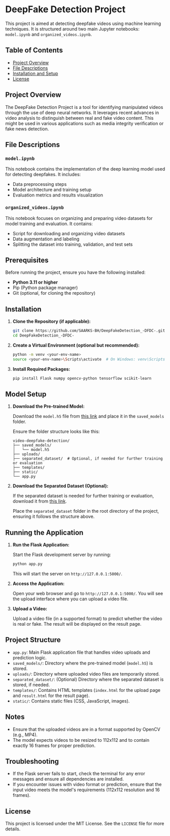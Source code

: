 # DeepFake Detection Project

This project is aimed at detecting deepfake videos using machine learning techniques. It is structured around two main Jupyter notebooks: `model.ipynb` and `organized_videos.ipynb`.

## Table of Contents

- [Project Overview](#project-overview)
- [File Descriptions](#file-descriptions)
- [Installation and Setup](#installation)
- [License](#license)

## Project Overview

The DeepFake Detection Project is a tool for identifying manipulated videos through the use of deep neural networks. It leverages recent advances in video analysis to distinguish between real and fake video content. This might be used in various applications such as media integrity verification or fake news detection.

## File Descriptions

### `model.ipynb`

This notebook contains the implementation of the deep learning model used for detecting deepfakes. It includes:

- Data preprocessing steps
- Model architecture and training setup
- Evaluation metrics and results visualization

### `organized_videos.ipynb`

This notebook focuses on organizing and preparing video datasets for model training and evaluation. It contains:

- Script for downloading and organizing video datasets
- Data augmentation and labeling
- Splitting the dataset into training, validation, and test sets

## Prerequisites

Before running the project, ensure you have the following installed:

- **Python 3.11 or higher**
- Pip (Python package manager)
- Git (optional, for cloning the repository)

## Installation

1. **Clone the Repository (if applicable):**

   ```bash
   git clone https://github.com/SAARKS-BH/DeepFakeDetection_-DFDC-.git
   cd DeepFakeDetection_-DFDC-
   ```

2. **Create a Virtual Environment (optional but recommended):**

   ```bash
   python -m venv <your-env-name>
   source <your-env-name>\Scripts\activate  # On Windows: venv\Scripts\activate
   ```

3. **Install Required Packages:**

   ```bash
   pip install Flask numpy opencv-python tensorflow scikit-learn
   ```

## Model Setup

1. **Download the Pre-trained Model:**

   Download the `model.h5` file from [this link](https://drive.google.com/drive/folders/1sWSWn692h9AgGma3hgFuNNQ7fKOVo6J1?hl=en) and place it in the `saved_models` folder.

   Ensure the folder structure looks like this:

   ```
   video-deepfake-detection/
   ├── saved_models/
   │   └── model.h5
   ├── uploads/
   ├── separated_dataset/  # Optional, if needed for further training or evaluation
   ├── templates/
   ├── static/
   └── app.py
   ```

2. **Download the Separated Dataset (Optional):**

   If the separated dataset is needed for further training or evaluation, download it from [this link](https://drive.google.com/drive/folders/1sWSWn692h9AgGma3hgFuNNQ7fKOVo6J1?hl=en).

   Place the `separated_dataset` folder in the root directory of the project, ensuring it follows the structure above.

## Running the Application

1. **Run the Flask Application:**

   Start the Flask development server by running:

   ```bash
   python app.py
   ```

   This will start the server on `http://127.0.0.1:5000/`.

2. **Access the Application:**

   Open your web browser and go to `http://127.0.0.1:5000/`. You will see the upload interface where you can upload a video file.

3. **Upload a Video:**

   Upload a video file (in a supported format) to predict whether the video is real or fake. The result will be displayed on the result page.

## Project Structure

- `app.py`: Main Flask application file that handles video uploads and prediction logic.
- `saved_models/`: Directory where the pre-trained model (`model.h5`) is stored.
- `uploads/`: Directory where uploaded video files are temporarily stored.
- `separated_dataset/`: (Optional) Directory where the separated dataset is stored, if needed.
- `templates/`: Contains HTML templates (`index.html` for the upload page and `result.html` for the result page).
- `static/`: Contains static files (CSS, JavaScript, images).

## Notes

- Ensure that the uploaded videos are in a format supported by OpenCV (e.g., MP4).
- The model expects videos to be resized to 112x112 and to contain exactly 16 frames for proper prediction.

## Troubleshooting

- If the Flask server fails to start, check the terminal for any error messages and ensure all dependencies are installed.
- If you encounter issues with video format or prediction, ensure that the input video meets the model's requirements (112x112 resolution and 16 frames).

## License

This project is licensed under the MIT License. See the `LICENSE` file for more details.
